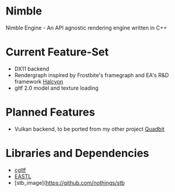 # Nimble
Nimble Engine - An API agnostic rendering engine written in C++

# Current Feature-Set
- DX11 backend
- Rendergraph inspired by Frostbite's framegraph and EA's R&D framework [Halcyon](https://www.wihlidal.com/blog/graphics/2018-11-30-halcyon-architecture/)
- gltf 2.0 model and texture loading

# Planned Features
- Vulkan backend, to be ported from my other project [Quadbit](https://github.com/R-Michelsen/Quadbit)

# Libraries and Dependencies
- [cgltf](https://github.com/jkuhlmann/cgltf)
- [EASTL](https://github.com/electronicarts/EASTL)
- [stb_image](https://github.com/nothings/stb
